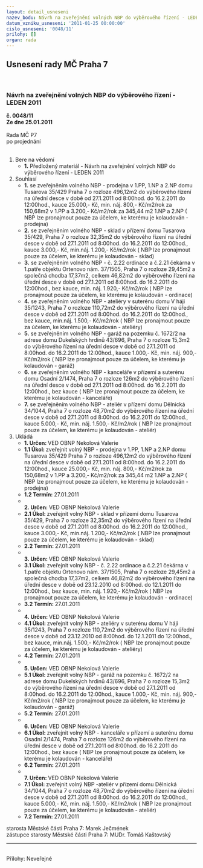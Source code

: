 ```yaml
---
layout: detail_usneseni
nazev_bodu: Návrh na zveřejnění volných NBP do výběrového řízení - LEDEN 2011
datum_vzniku_usneseni: '2011-01-25 00:00:00'
cislo_usneseni: '0048/11'
prilohy: []
organ: rada
---
```

<div id="ucUsn_pList" class="usn">
	<span><h2>Usnesení rady MČ Praha 7 </h2>
<br></span><div class="standBody">
<span><h3>Návrh na zveřejnění volných NBP do výběrového řízení - LEDEN 2011</h3></span><div class="center">
		<strong>č. 0048/11</strong><br>
	</div>
<div class="center">
		<strong>Ze dne 25.01.2011</strong><br><br>
	</div>Rada MČ P7<br> po projednání<br><br><ol>
<li>Bere na vědomí<ul><li>
<strong>1.</strong> Předložený materiál - Návrh na zveřejnění volných NBP do výběrového řízení - LEDEN 2011</li></ul>
</li>
<li>Souhlasí<ul>
<li>
<strong>1.</strong> se zveřejněním volného NBP - prodejna v 1.PP, 1.NP a 2.NP domu Tusarova 35/429 Praha 7 o rozloze 496,12m2 do výběrového řízení na úřední desce v době od 27.1.2011 od 8:00hod. do 16.2.2011 do 12:00hod., kauce 25.000,- Kč,         min. náj. 800,- Kč/m2/rok za 150,68m2 v 1.PP a 3.200,- Kč/m2/rok za 345,44 m2 1.NP a 2.NP ( NBP lze pronajmout pouze za účelem, ke kterému je kolaudován - prodejna)</li>
<li>
<strong>2.</strong> se zveřejněním volného NBP - sklad v přízemí domu Tusarova 35/429, Praha 7 o rozloze 32,35m2 do výběrového řízení na úřední desce v době od 27.1.2011 od 8:00hod. do 16.2.2011 do 12:00hod., kauce 3.000,- Kč, min.náj. 1.200,- Kč/m2/rok ( NBP lze pronajmout pouze za účelem, ke kterému je kolaudován - sklad) </li>
<li>
<strong>3.</strong> se zveřejněním volného NBP - č. 2.22 ordinace a č.2.21 čekárna v 1.patře objektu Ortenovo nám. 37/1505, Praha 7 o rozloze 29,45m2 a společná chodba 17,37m2,  celkem 46,82m2 do výběrového řízení na úřední desce v době od 27.1.2011 od 8:00hod. do 16.2.2011 do 12:00hod., bez kauce, min. náj. 1.920,- Kč/m2/rok          ( NBP lze pronajmout pouze za účelem, ke kterému je kolaudován - ordinace)</li>
<li>
<strong>4.</strong> se zveřejněním volného NBP - ateliéry v suterénu domu V háji 35/1243, Praha 7 o rozloze 110,72m2 do výběrového řízení na úřední desce v době od 27.1.2011 od 8:00hod. do 16.2.2011 do 12:00hod., bez kauce, min.náj. 1.500,- Kč/m2/rok          ( NBP lze pronajmout pouze za účelem, ke kterému je kolaudován - ateliéry)</li>
<li>
<strong>5.</strong> se zveřejněním volného NBP - garáž na pozemku č. 1672/2 na adrese domu Dukelských hrdinů 43/696, Praha 7 o rozloze 15,3m2 do výběrového řízení na úřední desce v době od 27.1.2011 od 8:00hod. do 16.2.2011 do 12:00hod., kauce 1.000,- Kč, min. náj. 900,- Kč/m2/rok ( NBP lze pronajmout pouze za účelem, ke kterému je kolaudován - garáž)</li>
<li>
<strong>6.</strong> se zveřejněním volného NBP - kanceláře v přízemí a suterénu domu Osadní 2/1474, Praha 7  o rozloze 126m2 do výběrového řízení na úřední desce v době od 27.1.2011 od 8:00hod. do 16.2.2011 do 12:00hod., bez kauce ( NBP lze pronajmout pouze za účelem, ke kterému je kolaudován - kanceláře)</li>
<li>
<strong>7.</strong> se zveřejněním volného NBP - ateliér v přízemí domu Dělnická 34/1044, Praha 7  o rozloze 48,70m2 do výběrového řízení na úřední desce v době od 27.1.2011 od 8:00hod. do 16.2.2011 do 12:00hod., kauce 5.000,- Kč, min. náj. 1.500,- Kč/m2/rok ( NBP lze pronajmout pouze za účelem, ke kterému je kolaudován - ateliér)</li>
</ul>
</li>
<li>Ukládá<ul>
<li>
<strong>1. Určen: </strong>VED OBNP Nekolová Valerie</li>
<li>
<strong>1.1 Úkol: </strong>zveřejnit volný NBP - prodejna v 1.PP, 1.NP a 2.NP domu Tusarova 35/429 Praha 7 o rozloze 496,12m2 do výběrového řízení na úřední desce v době od 27.1.2011 od 8:00hod. do 16.2.2011 do 12:00hod., kauce 25.000,- Kč, min. náj. 800,- Kč/m2/rok za 150,68m2 v 1.PP a 3.200,- Kč/m2/rok za 345,44 m2 1.NP a 2.NP ( NBP lze pronajmout pouze za účelem, ke kterému je kolaudován - prodejna)</li>
<li>
<strong>1.2 Termín: </strong>27.01.2011</li>
<li>
<strong><br>2. Určen: </strong>VED OBNP Nekolová Valerie</li>
<li>
<strong>2.1 Úkol: </strong>zveřejnit volný NBP - sklad v přízemí domu Tusarova 35/429, Praha 7 o rozloze 32,35m2 do výběrového řízení na úřední desce v době od 27.1.2011 od 8:00hod. do 16.2.2011 do 12:00hod., kauce 3.000,- Kč, min.náj. 1.200,- Kč/m2/rok ( NBP lze pronajmout pouze za účelem, ke kterému je kolaudován - sklad)  </li>
<li>
<strong>2.2 Termín: </strong>27.01.2011</li>
<li>
<strong><br>3. Určen: </strong>VED OBNP Nekolová Valerie</li>
<li>
<strong>3.1 Úkol: </strong>zveřejnit volný NBP - č. 2.22 ordinace a č.2.21 čekárna v 1.patře objektu Ortenovo nám. 37/1505, Praha 7 o rozloze 29,45m2 a společná chodba 17,37m2,  celkem 46,82m2 do výběrového řízení na úřední desce v době od 23.12.2010 od 8:00hod. do 12.1.2011 do 12:00hod., bez kauce,               min. náj. 1.920,- Kč/m2/rok ( NBP lze pronajmout pouze za účelem, ke kterému je kolaudován - ordinace) </li>
<li>
<strong>3.2 Termín: </strong>27.01.2011</li>
<li>
<strong><br>4. Určen: </strong>VED OBNP Nekolová Valerie</li>
<li>
<strong>4.1 Úkol: </strong>zveřejnit volný NBP - ateliéry v suterénu domu V háji 35/1243, Praha 7 o rozloze 110,72m2 do výběrového řízení na úřední desce v době od 23.12.2010 od 8:00hod. do 12.1.2011 do 12:00hod., bez kauce,          min.náj. 1.500,- Kč/m2/rok ( NBP lze pronajmout pouze za účelem, ke kterému je kolaudován - ateliéry)</li>
<li>
<strong>4.2 Termín: </strong>27.01.2011</li>
<li>
<strong><br>5. Určen: </strong>VED OBNP Nekolová Valerie</li>
<li>
<strong>5.1 Úkol: </strong>zveřejnit volný NBP  - garáž na pozemku č. 1672/2 na adrese domu Dukelských hrdinů 43/696, Praha 7 o rozloze 15,3m2 do výběrového řízení na úřední desce v době od 27.1.2011 od 8:00hod. do 16.2.2011 do 12:00hod., kauce 1.000,- Kč, min. náj. 900,- Kč/m2/rok ( NBP lze pronajmout pouze za účelem, ke kterému je kolaudován - garáž)</li>
<li>
<strong>5.2 Termín: </strong>27.01.2011</li>
<li>
<strong><br>6. Určen: </strong>VED OBNP Nekolová Valerie</li>
<li>
<strong>6.1 Úkol: </strong>zveřejnit volný NBP - kanceláře v přízemí a suterénu domu Osadní 2/1474, Praha 7  o rozloze 126m2 do výběrového řízení na úřední desce v době od 27.1.2011 od 8:00hod. do 16.2.2011 do 12:00hod., bez kauce ( NBP lze pronajmout pouze za účelem, ke kterému je kolaudován - kanceláře)</li>
<li>
<strong>6.2 Termín: </strong>27.01.2011</li>
<li>
<strong><br>7. Určen: </strong>VED OBNP Nekolová Valerie</li>
<li>
<strong>7.1 Úkol: </strong>zveřejnit volný NBP -ateliér v přízemí domu Dělnická 34/1044, Praha 7  o rozloze 48,70m2 do výběrového řízení na úřední desce v době od 27.1.2011 od 8:00hod. do 16.2.2011 do 12:00hod., kauce 5.000,- Kč, min. náj. 1.500,- Kč/m2/rok ( NBP lze pronajmout pouze za účelem, ke kterému je kolaudován - ateliér)</li>
<li>
<strong>7.2 Termín: </strong>27.01.2011</li>
</ul>
</li>
</ol>starosta Městské části Praha 7: Marek Ječmének<br>zástupce starosty Městské části Praha 7: MUDr. Tomáš Kaštovský <hr>
<br>Přílohy: Neveřejné</div>
</div>